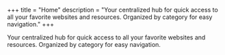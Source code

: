 +++
title = "Home"
description = "Your centralized hub for quick access to all your favorite websites and resources. Organized by category for easy navigation."
+++

Your centralized hub for quick access to all your favorite websites and resources. Organized by category for easy navigation.
